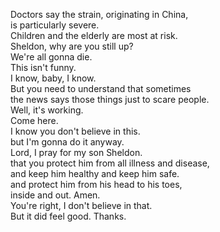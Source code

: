 
Doctors say the strain, originating in China,     
is particularly severe.    
Children and the elderly are most at risk.    
Sheldon, why are you still up?    
We're all gonna die.    
This isn't funny.    
I know, baby, I know.    
But you need to understand that sometimes    
the news says those things just to scare people.    
Well, it's working.    
Come here.    
I know you don't believe in this.    
but I'm gonna do it anyway.    
Lord, I pray for my son Sheldon.    
that you protect him from all illness and disease,    
and keep him healthy and keep him safe.    
and protect him from his head to his toes,    
inside and out. Amen.    
You're right, I don't believe in that.    
But it did feel good. Thanks.    




